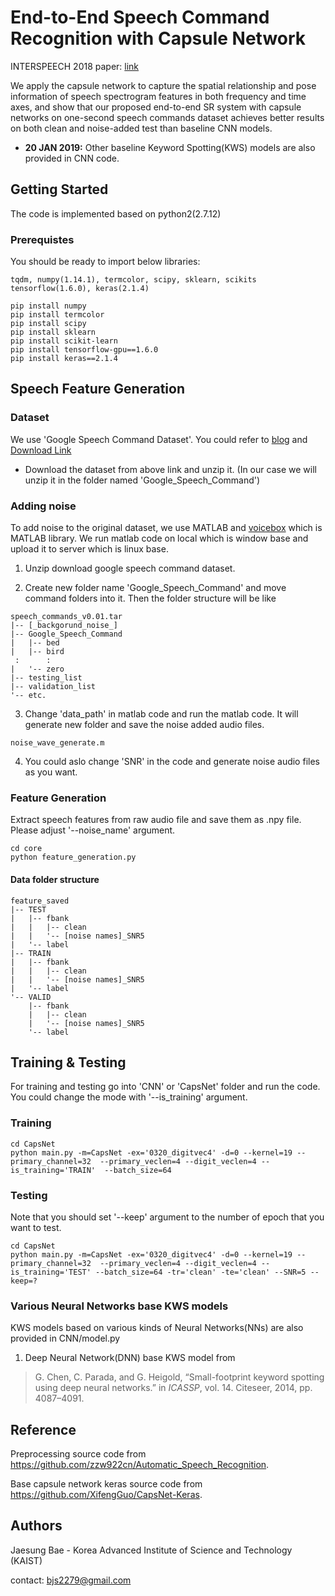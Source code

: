 End-to-End Speech Command Recognition with Capsule Network
==========================

INTERSPEECH 2018 paper: [link](https://www.isca-speech.org/archive/Interspeech_2018/pdfs/1888.pdf)

We apply the capsule network to capture the spatial relationship and pose information of speech spectrogram features in both frequency and time axes, and show that our proposed end-to-end SR system with capsule networks on one-second speech commands dataset achieves better results on both clean and noise-added test than baseline CNN models.

* **20 JAN 2019:** Other baseline Keyword Spotting(KWS) models are also provided in CNN code.

Getting Started
---
The code is implemented based on python2(2.7.12)
### Prerequistes
You should be ready to import below libraries:

	tqdm, numpy(1.14.1), termcolor, scipy, sklearn, scikits
	tensorflow(1.6.0), keras(2.1.4)

	pip install numpy
	pip install termcolor
	pip install scipy
	pip install sklearn
	pip install scikit-learn
	pip install tensorflow-gpu==1.6.0
	pip install keras==2.1.4
	
Speech Feature Generation
---
### Dataset
We use 'Google Speech Command Dataset'. You could refer to [blog](https://ai.googleblog.com/2017/08/launching-speech-commands-dataset.html) and [Download Link](http://download.tensorflow.org/data/speech_commands_v0.01.tar.gz)

- Download the dataset from above link and unzip it. (In our case we will unzip it in the folder named 'Google_Speech_Command')

### Adding noise
To add noise to the original dataset, we use MATLAB and [voicebox](http://www.ee.ic.ac.uk/hp/staff/dmb/voicebox/voicebox.html) which is MATLAB library. We run matlab code on local which is window base and upload it to server which is linux base.

1. Unzip download google speech command dataset.
	    
2. Create new folder name 'Google_Speech_Command' and move command folders into it. Then the folder structure will be like
```
speech_commands_v0.01.tar
|-- [_backgorund_noise_]
|-- Google_Speech_Command
|   |-- bed
|   |-- bird
 :      :
|   '-- zero
|-- testing_list
|-- validation_list
'-- etc.
```

3. Change 'data_path' in matlab code and run the matlab code. It will generate new folder and save the noise added audio files.
```	
noise_wave_generate.m
```
4. You could aslo change 'SNR' in the code and generate noise audio files as you want.

### Feature Generation
Extract speech features from raw audio file and save them as .npy file. Please adjust '--noise_name' argument.
```
cd core
python feature_generation.py
```

#### Data folder structure
	feature_saved
	|-- TEST
	|   |-- fbank
	|   |   |-- clean
	|   |   '-- [noise names]_SNR5
	|   '-- label
	|-- TRAIN
	|   |-- fbank
	|   |   |-- clean
	|   |   '-- [noise names]_SNR5
	|   '-- label
	'-- VALID
	    |-- fbank
	    |   |-- clean
	    |   '-- [noise names]_SNR5
	    '-- label

Training & Testing
---
For training and testing go into 'CNN' or 'CapsNet' folder and run the code. You could change the mode with '--is_training' argument.
### Training
```
cd CapsNet
python main.py -m=CapsNet -ex='0320_digitvec4' -d=0 --kernel=19 --primary_channel=32  --primary_veclen=4 --digit_veclen=4 --is_training='TRAIN'  --batch_size=64
```

### Testing
Note that you should set '--keep' argument to the number of epoch that you want to test.
```
cd CapsNet
python main.py -m=CapsNet -ex='0320_digitvec4' -d=0 --kernel=19 --primary_channel=32  --primary_veclen=4 --digit_veclen=4 --is_training='TEST' --batch_size=64 -tr='clean' -te='clean' --SNR=5 --keep=?
```

### Various Neural Networks base KWS models
KWS models based on various kinds of Neural Networks(NNs) are also provided in CNN/model.py
1. Deep Neural Network(DNN) base KWS model from 
> G. Chen, C. Parada, and G. Heigold, “Small-footprint keyword spotting using deep neural networks.” in *ICASSP*, vol. 14. Citeseer, 2014, pp. 4087–4091.


Reference
---
Preprocessing source code from https://github.com/zzw922cn/Automatic_Speech_Recognition.

Base capsule network keras source code from https://github.com/XifengGuo/CapsNet-Keras.


Authors
---
Jaesung Bae - Korea Advanced Institute of Science and Technology (KAIST)

contact: bjs2279@gmail.com
